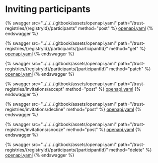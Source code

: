 # Inviting participants

{% swagger src="../../../.gitbook/assets/openapi.yaml" path="/trust-registries/{registryId}/participants" method="post" %}
[openapi.yaml](../../../.gitbook/assets/openapi.yaml)
{% endswagger %}

{% swagger src="../../../.gitbook/assets/openapi.yaml" path="/trust-registries/{registryId}/participants/{participantId}" method="get" %}
[openapi.yaml](../../../.gitbook/assets/openapi.yaml)
{% endswagger %}

{% swagger src="../../../.gitbook/assets/openapi.yaml" path="/trust-registries/{registryId}/participants/{participantId}" method="patch" %}
[openapi.yaml](../../../.gitbook/assets/openapi.yaml)
{% endswagger %}

{% swagger src="../../../.gitbook/assets/openapi.yaml" path="/trust-registries/invitations/accept" method="post" %}
[openapi.yaml](../../../.gitbook/assets/openapi.yaml)
{% endswagger %}



{% swagger src="../../../.gitbook/assets/openapi.yaml" path="/trust-registries/invitations/decline" method="post" %}
[openapi.yaml](../../../.gitbook/assets/openapi.yaml)
{% endswagger %}

{% swagger src="../../../.gitbook/assets/openapi.yaml" path="/trust-registries/invitations/snooze" method="post" %}
[openapi.yaml](../../../.gitbook/assets/openapi.yaml)
{% endswagger %}

{% swagger src="../../../.gitbook/assets/openapi.yaml" path="/trust-registries/{registryId}/participants/{participantId}" method="delete" %}
[openapi.yaml](../../../.gitbook/assets/openapi.yaml)
{% endswagger %}
